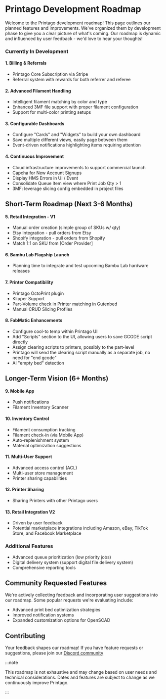 # Printago Development Roadmap

Welcome to the Printago development roadmap! This page outlines our planned features and improvements. We've organized them by development phase to give you a clear picture of what's coming. Our roadmap is dynamic and influenced by user feedback - we'd love to hear your thoughts!

### Currently In Development

#### 1. Billing & Referrals
- Printago Core Subscription via Stripe
- Referral system with rewards for both referrer and referee

#### 2. Advanced Filament Handling
  - Intelligent filament matching by color and type
  - Enhanced 3MF file support with proper filament configuration
  - Support for multi-color printing setups

#### 3. Configurable Dashboards
- Configure "Cards" and "Widgets" to build your own dashboard
- Save multiple different views, easily page between them
- Event-driven notifications highlighting items requiring attention

#### 4. Continuous Improvement
- Cloud infrastructure improvements to support commercial launch
- Capcha for New Account Signups
- Display HMS Errors in UI / Event
- Consolidate Queue Item view where Print Job Qty > 1
- 3MF: leverage slicing config embedded in project files

## Short-Term Roadmap (Next 3-6 Months)

#### 5. Retail Integration - V1
  - Manual order creation (simple group of SKUs w/ qty)
  - Etsy Integration - pull orders from Etsy
  - Shopify integration - pull orders from Shopify
  - Match 1:1 on SKU from [Order Provider]

#### 6. Bambu Lab Flagship Launch
  - Planning time to integrate and test upcoming Bambu Lab hardware releases

#### 7. Printer Compatibility
  - Printago OctoPrint plugin
  - Klipper Support
  - Part-Volume check in Printer matching in Gutenbed
  - Manual CRUD Slicing Profiles

#### 8. FabMatic Enhancements
  - Configure cool-to temp within Printago UI
  - Add "Scripts" section to the UI, allowing users to save GCODE script directly
  - Assign clearing scripts to printers, possibly to the part-level
  - Printago will send the clearing script manually as a separate job, no need for "end gcode"
  - AI "empty bed" detection

## Longer-Term Vision (6+ Months)

#### 9. Mobile App 
  - Push notifications
  - Filament Inventory Scanner
  
#### 10. Inventory Control
  - Filament consumption tracking
  - Filament check-in (via Mobile App)
  - Auto-replenishment system
  - Material optimization suggestions

#### 11. Multi-User Support
  - Advanced access control (ACL)
  - Multi-user store management
  - Printer sharing capabilities

#### 12. Printer Sharing
  - Sharing Printers with other Printago users 

#### 13. Retail Integration V2 
  - Driven by user feedback
  - Potential marketplace integrations including Amazon, eBay, TikTok Store, and Facebook Marketplace

### Additional Features
  - Advanced queue prioritization (low priority jobs)
  - Digital delivery system (support digital file delivery system)
  - Comprehensive reporting tools

## Community Requested Features

We're actively collecting feedback and incorporating user suggestions into our roadmap. Some popular requests we're evaluating include:

- Advanced print bed optimization strategies
- Improved notification systems
- Expanded customization options for OpenSCAD

## Contributing

Your feedback shapes our roadmap! If you have feature requests or suggestions, please join our [Discord community](https://discord.gg/RCFA2u99De)

:::note

This roadmap is not exhaustive and may change based on user needs and technical considerations. Dates and features are subject to change as we continuously improve Printago.

:::